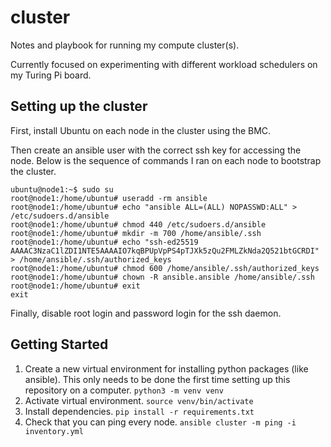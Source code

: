 # cluster

Notes and playbook for running my compute cluster(s).

Currently focused on experimenting with different workload schedulers on my Turing Pi board.


## Setting up the cluster
First, install Ubuntu on each node in the cluster using the BMC.

Then create an ansible user with the correct ssh key for accessing the node. Below is the sequence of commands I ran on each node to bootstrap the cluster.

```
ubuntu@node1:~$ sudo su
root@node1:/home/ubuntu# useradd -rm ansible
root@node1:/home/ubuntu# echo "ansible ALL=(ALL) NOPASSWD:ALL" > /etc/sudoers.d/ansible
root@node1:/home/ubuntu# chmod 440 /etc/sudoers.d/ansible
root@node1:/home/ubuntu# mkdir -m 700 /home/ansible/.ssh
root@node1:/home/ubuntu# echo "ssh-ed25519 AAAAC3NzaC1lZDI1NTE5AAAAIO7kqBPUpVpPS4pTJXk5zQu2FMLZkNda2Q521btGCRDI" > /home/ansible/.ssh/authorized_keys
root@node1:/home/ubuntu# chmod 600 /home/ansible/.ssh/authorized_keys
root@node1:/home/ubuntu# chown -R ansible.ansible /home/ansible/.ssh
root@node1:/home/ubuntu# exit
exit
```

Finally, disable root login and password login for the ssh daemon.


## Getting Started

1. Create a new virtual environment for installing python packages (like ansible). This only needs to be done the first time setting up this repository on a computer. `python3 -m venv venv`
2. Activate virtual environment. `source venv/bin/activate`
3. Install dependencies. `pip install -r requirements.txt`
4. Check that you can ping every node. `ansible cluster -m ping -i inventory.yml`